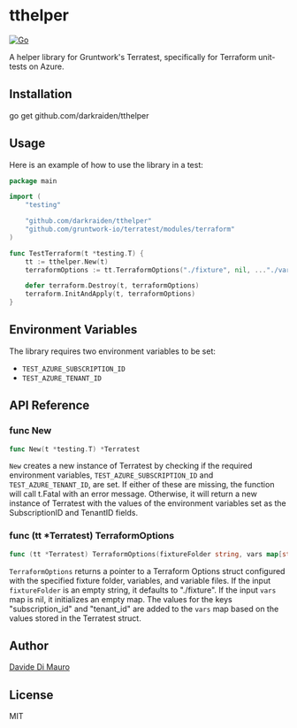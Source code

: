 # tthelper

[![Go](https://github.com/darkraiden/tthelper/actions/workflows/go.yml/badge.svg?branch=main)](https://github.com/darkraiden/tthelper/actions/workflows/go.yml)

A helper library for Gruntwork's Terratest, specifically for Terraform unit-tests on Azure.

## Installation

go get github.com/darkraiden/tthelper

## Usage

Here is an example of how to use the library in a test:

```go
package main

import (
    "testing"

    "github.com/darkraiden/tthelper"
    "github.com/gruntwork-io/terratest/modules/terraform"
)

func TestTerraform(t *testing.T) {
    tt := tthelper.New(t)
    terraformOptions := tt.TerraformOptions("./fixture", nil, ..."./variables.tfvars")

    defer terraform.Destroy(t, terraformOptions)
    terraform.InitAndApply(t, terraformOptions)
}
```

## Environment Variables

The library requires two environment variables to be set:

- `TEST_AZURE_SUBSCRIPTION_ID`
- `TEST_AZURE_TENANT_ID`

## API Reference

### func New

```go
func New(t *testing.T) *Terratest
```

`New` creates a new instance of Terratest by checking if the required environment variables,
`TEST_AZURE_SUBSCRIPTION_ID` and `TEST_AZURE_TENANT_ID`, are set. If either of these are missing,
the function will call t.Fatal with an error message. Otherwise, it will return a new instance of Terratest with the values of the environment variables
set as the SubscriptionID and TenantID fields.

### func (tt *Terratest) TerraformOptions

```go
func (tt *Terratest) TerraformOptions(fixtureFolder string, vars map[string]interface{}, varFiles ...string) *terraform.Options
```

`TerraformOptions` returns a pointer to a Terraform Options struct configured with the specified fixture folder, variables, and variable files. If the input `fixtureFolder` is an empty string, it defaults to "./fixture". If the input `vars` map is nil, it initializes an empty map. The values for the keys "subscription_id" and "tenant_id" are added to the `vars` map based on the values stored in the Terratest struct.

## Author

[Davide Di Mauro](https://github.com/darkraiden)

## License

MIT
